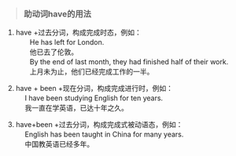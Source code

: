 >### 助动词have的用法
 	
1. have +过去分词，构成完成时态，例如：<br>
　　He has left for London.　<br>
　　他已去了伦敦。<br>
　　By the end of last month, they had finished half of their work.　<br>
　　上月未为止，他们已经完成工作的一半。

2. have + been +现在分词，构成完成进行时，例如：<br>
　 I have been studying English for ten years.<br>
　 我一直在学英语，已达十年之久。

3. have+been +过去分词，构成完成式被动语态，例如：<br>
　 English has been taught in China for many years.<br>
　 中国教英语已经多年。